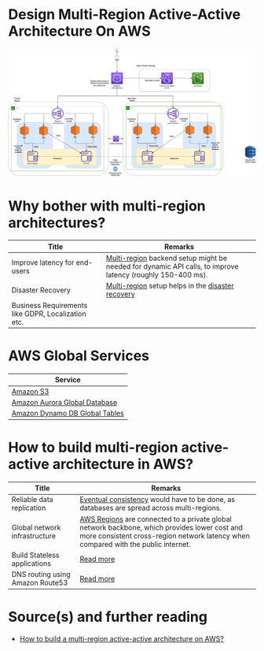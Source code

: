 # Design Multi-Region Active-Active Architecture On AWS

![img.png](AWS-Multi-Region-AZ-HA.drawio.png)

# Why bother with multi-region architectures?

| Title                                              | Remarks                                                                                                                                                                                           |
|----------------------------------------------------|---------------------------------------------------------------------------------------------------------------------------------------------------------------------------------------------------|
| Improve latency for end-users                      | [Multi-region](../../2_AWSServices/AWS-Global-Architecture-Region-AZ.md) backend setup might be needed for dynamic API calls, to improve latency (roughly 150-400 ms).                          |
| Disaster Recovery                                  | [Multi-region](../../2_AWSServices/AWS-Global-Architecture-Region-AZ.md) setup helps in the [disaster recovery](../../7_PropertiesDistributedSystem/Reliability/DisasterRecovery.md) |
| Business Requirements like GDPR, Localization etc. |                                                                                                                                                                                                   |

# AWS Global Services

| Service                                                                                                                  |
|--------------------------------------------------------------------------------------------------------------------------|
| [Amazon S3](../../2_AWSServices/7_StorageServices/3_ObjectStorageS3/Readme.md#cross-region-supported)                  |
| [Amazon Aurora Global Database](../../2_AWSServices/6_DatabaseServices/AmazonRDS/AmazonAurora/AuroraGlobalDatabase.md) |
| [Amazon Dynamo DB Global Tables](../../2_AWSServices/6_DatabaseServices/AmazonDynamoDB/Readme.md)                      |

# How to build multi-region active-active architecture in AWS?

| Title                            | Remarks                                                                                                                                                                                                                                          |
|----------------------------------|--------------------------------------------------------------------------------------------------------------------------------------------------------------------------------------------------------------------------------------------------|
| Reliable data replication        | [Eventual consistency](../../3_DatabaseServices/Glossaries/Consistency&Replication/Readme.md) would have to be done, as databases are spread across multi-regions.                                                     |
| Global network infrastructure    | [AWS Regions](../../2_AWSServices/AWS-Global-Architecture-Region-AZ.md) are connected to a private global network backbone, which provides lower cost and more consistent cross-region network latency when compared with the public internet. |
| Build Stateless applications     | [Read more](../../7_PropertiesDistributedSystem/StatefulVsStateless.md)                                                                                                                                                               |
| DNS routing using Amazon Route53 | [Read more](../../2_AWSServices/1_NetworkingAndContentDelivery/1_EdgeNetworking/AmazonRoute53/Readme.md)                                                                                                                                       |

# Source(s) and further reading
- [How to build a multi-region active-active architecture on AWS?](https://acloudguru.com/blog/engineering/why-and-how-do-we-build-a-multi-region-active-active-architecture)
